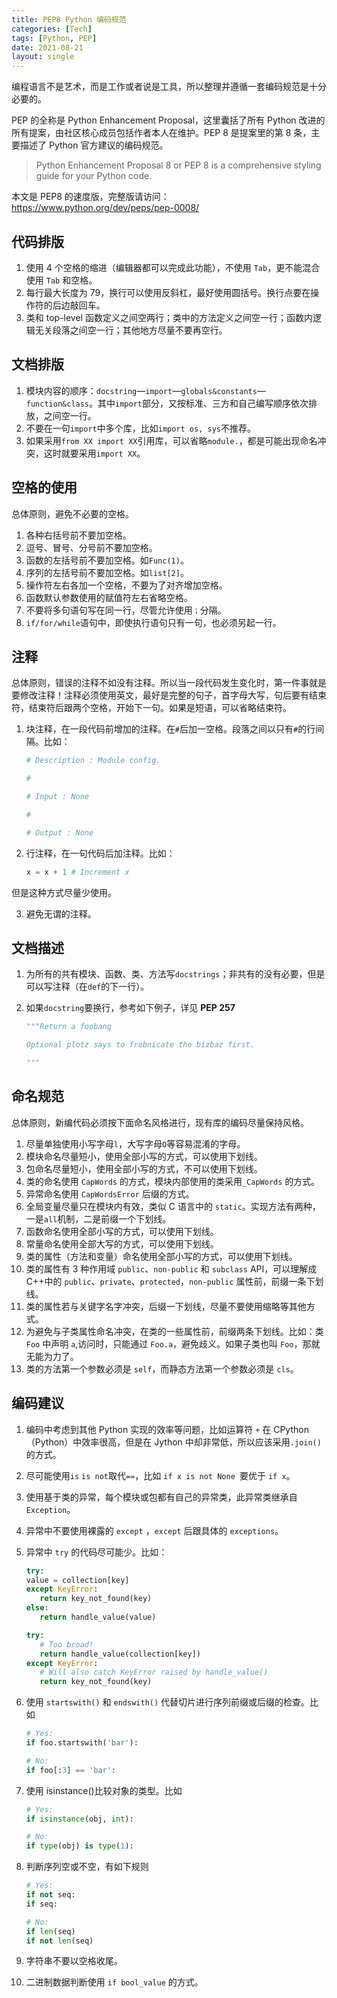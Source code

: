 ```yaml
---
title: PEP8 Python 编码规范
categories: [Tech]
tags: [Python, PEP]
date: 2021-08-21
layout: single
---
```


编程语言不是艺术，而是工作或者说是工具，所以整理并遵循一套编码规范是十分必要的。

PEP 的全称是 Python Enhancement Proposal，这里囊括了所有 Python 改进的所有提案，由社区核心成员包括作者本人在维护。PEP 8 是提案里的第 8 条，主要描述了 Python 官方建议的编码规范。

> Python Enhancement Proposal 8 or PEP 8 is a comprehensive styling guide for your Python code.

本文是 PEP8 的速度版，完整版请访问： <https://www.python.org/dev/peps/pep-0008/>

## 代码排版

1. 使用 4 个空格的缩进（编辑器都可以完成此功能），不使用 `Tab`，更不能混合使用 `Tab` 和空格。
2. 每行最大长度为 79，换行可以使用反斜杠，最好使用圆括号。换行点要在操作符的后边敲回车。
3. 类和 top-level 函数定义之间空两行；类中的方法定义之间空一行；函数内逻辑无关段落之间空一行；其他地方尽量不要再空行。

## 文档排版

1. 模块内容的顺序：`docstring`—`import`—`globals&constants`—`function&class`。其中`import`部分，又按标准、三方和自己编写顺序依次排放，之间空一行。
2. 不要在一句`import`中多个库，比如`import os, sys`不推荐。
3. 如果采用`from XX import XX`引用库，可以省略`module.`，都是可能出现命名冲突，这时就要采用`import XX`。

## 空格的使用

总体原则，避免不必要的空格。

1. 各种右括号前不要加空格。
2. 逗号、冒号、分号前不要加空格。
3. 函数的左括号前不要加空格。如`Func(1)`。
4. 序列的左括号前不要加空格。如`list[2]`。
5. 操作符左右各加一个空格，不要为了对齐增加空格。
6. 函数默认参数使用的赋值符左右省略空格。
7. 不要将多句语句写在同一行，尽管允许使用`；`分隔。
8. `if/for/while`语句中，即使执行语句只有一句，也必须另起一行。

## 注释

总体原则，错误的注释不如没有注释。所以当一段代码发生变化时，第一件事就是要修改注释！注释必须使用英文，最好是完整的句子，首字母大写，句后要有结束符，结束符后跟两个空格，开始下一句。如果是短语，可以省略结束符。

1. 块注释，在一段代码前增加的注释。在`#`后加一空格。段落之间以只有`#`的行间隔。比如：

   ```python
   # Description : Module config.

   #

   # Input : None

   #

   # Output : None
   ```

2. 行注释，在一句代码后加注释。比如：

   ```python
   x = x + 1 # Increment x
   ```

但是这种方式尽量少使用。

3. 避免无谓的注释。

## 文档描述

1. 为所有的共有模块、函数、类、方法写`docstrings`；非共有的没有必要，但是可以写注释（在`def`的下一行）。
2. 如果`docstring`要换行，参考如下例子，详见 **PEP 257**

   ```python
   """Return a foobang

   Optional plotz says to frobnicate the bizbaz first.

   """
   ```

## 命名规范

总体原则，新编代码必须按下面命名风格进行，现有库的编码尽量保持风格。

1. 尽量单独使用小写字母`l`，大写字母`O`等容易混淆的字母。
2. 模块命名尽量短小，使用全部小写的方式，可以使用下划线。
3. 包命名尽量短小，使用全部小写的方式，不可以使用下划线。
4. 类的命名使用 `CapWords` 的方式，模块内部使用的类采用`_CapWords` 的方式。
5. 异常命名使用 `CapWordsError` 后缀的方式。
6. 全局变量尽量只在模块内有效，类似 C 语言中的 `static`。实现方法有两种，一是`all`机制，二是前缀一个下划线。
7. 函数命名使用全部小写的方式，可以使用下划线。
8. 常量命名使用全部大写的方式，可以使用下划线。
9. 类的属性（方法和变量）命名使用全部小写的方式，可以使用下划线。
10. 类的属性有 3 种作用域 `public`、`non-public` 和 `subclass` API，可以理解成 C++中的 `public`、`private`、`protected`，`non-public` 属性前，前缀一条下划线。
11. 类的属性若与关键字名字冲突，后缀一下划线，尽量不要使用缩略等其他方式。
12. 为避免与子类属性命名冲突，在类的一些属性前，前缀两条下划线。比如：类 `Foo` 中声明 `a`,访问时，只能通过 `Foo.a`，避免歧义。如果子类也叫 `Foo`，那就无能为力了。
13. 类的方法第一个参数必须是 `self`，而静态方法第一个参数必须是 `cls`。

## 编码建议

1. 编码中考虑到其他 Python 实现的效率等问题，比如运算符 `+` 在 CPython（Python）中效率很高，但是在 Jython 中却非常低，所以应该采用`.join()`的方式。
2. 尽可能使用`is` `is not`取代`==`，比如 `if x is not None `要优于 `if x`。
3. 使用基于类的异常，每个模块或包都有自己的异常类，此异常类继承自 `Exception`。
4. 异常中不要使用裸露的 `except` ，`except` 后跟具体的 `exceptions`。
5. 异常中 `try` 的代码尽可能少。比如：

   ```python
   try:
   value = collection[key]
   except KeyError:
      return key_not_found(key)
   else:
      return handle_value(value)

   try:
      # Too broad!
      return handle_value(collection[key])
   except KeyError:
      # Will also catch KeyError raised by handle_value()
      return key_not_found(key)
   ```

6. 使用 `startswith()` 和 `endswith()` 代替切片进行序列前缀或后缀的检查。比如

   ```python
   # Yes:
   if foo.startswith('bar'):

   # No:
   if foo[:3] == 'bar':
   ```

7. 使用 isinstance()比较对象的类型。比如

   ```python
   # Yes:
   if isinstance(obj, int): 

   # No:
   if type(obj) is type(1):
   ```

8. 判断序列空或不空，有如下规则

   ```python
   # Yes:
   if not seq:
   if seq:

   # No:
   if len(seq)
   if not len(seq)
   ```

9. 字符串不要以空格收尾。
10. 二进制数据判断使用 `if bool_value` 的方式。
